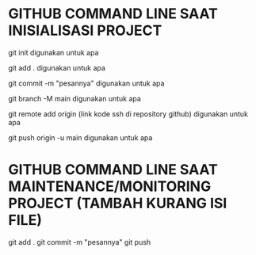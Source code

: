 # GITHUB COMMAND LINE SAAT INISIALISASI PROJECT

git init digunakan untuk apa

git add . digunakan untuk apa

git commit -m "pesannya" digunakan untuk apa

git branch -M main digunakan untuk apa

git remote add origin (link kode ssh di repository github) digunakan untuk apa

git push origin -u main digunakan untuk apa

# GITHUB COMMAND LINE SAAT MAINTENANCE/MONITORING PROJECT (TAMBAH KURANG ISI FILE)

git add .
git commit -m "pesannya"
git push